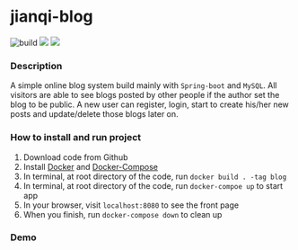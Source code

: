 # jianqi-blog
![build](https://img.shields.io/circleci/build/github/jianqibot/jianqi-blog/main) ![](https://img.shields.io/github/languages/top/jianqibot/jianqi-blog) ![](https://img.shields.io/github/repo-size/jianqibot/jianqi-blog)



### Description
A simple online blog system build mainly with `Spring-boot` and `MySQL`. All visitors are able to see blogs posted by other people if the author set the blog to be public. A new user can register, login, start to create his/her new posts and update/delete those blogs later on. 


### How to install and run project
1. Download code from Github 
2. Install [Docker](https://docs.docker.com/get-docker/) and [Docker-Compose](https://docs.docker.com/compose/install/)
3. In terminal, at root directory of the code, run `docker build . -tag blog`
4. In terminal, at root directory of the code, run `docker-compoe up` to start app
5. In your browser, visit `localhost:8080` to see the front page
6. When you finish, run `docker-compose down` to clean up 

### Demo
